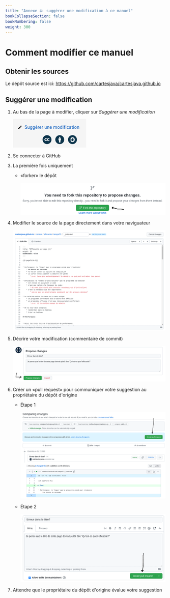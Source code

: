 ```yaml
---
title: "Annexe 4: suggérer une modification à ce manuel"
bookCollapseSection: false
bookNumbering: false
weight: 300
---
```


# Comment modifier ce manuel

## Obtenir les sources

Le dépôt source est ici: https://github.com/cartesjava/cartesjava.github.io

## Suggérer une modification

1. Au bas de la page à modifier, cliquer sur *Suggérer une modification*

    <img class="figure" src="suggerer_modification.png" />

1. Se connecter à GitHub

1. La première fois uniquement

    * «forker» le dépôt

        <img class="figure" src="fork01.png"/>

1. Modifier le source de la page directement dans votre naviguateur

    <img class="figure" src="modifier01.png"/>

1. Décrire votre modification (commentaire de commit)

    <img class="figure" src="commit01.png"/>

1. Créer un «pull request» pour communiquer votre suggestion au propriétaire du dépôt d'origine

    * Étape 1

        <img class="figure" src="pull_request01.png"/>

    * Étape 2

        <img class="figure" src="pull_request02.png"/>

1. Attendre que le propriétaire du dépôt d'origine évalue votre suggestion



    
